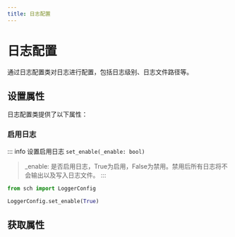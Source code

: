 ```yaml
---
title: 日志配置
---
```


# 日志配置
通过日志配置类对日志进行配置，包括日志级别、日志文件路径等。
## 设置属性
日志配置类提供了以下属性：
### 启用日志
::: info 设置启用日志
`set_enable(_enable: bool)`
> _enable: 是否启用日志，True为启用，False为禁用。禁用后所有日志将不会输出以及写入日志文件。
:::

```python
from sch import LoggerConfig

LoggerConfig.set_enable(True)
```

## 获取属性